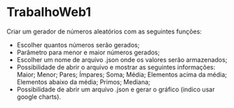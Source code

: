 # TrabalhoWeb1
Criar um gerador de números aleatórios com as seguintes funções:
- Escolher quantos números serão gerados;
- Parâmetro para menor e maior números gerados;
- Escolher um nome de arquivo .json onde os valores serão armazenados;
- Possibilidade de abrir o arquivo e mostrar as seguintes informações:
Maior;
Menor;
Pares;
Ímpares;
Soma;
Média;
Elementos acima da média;
Elementos abaixo da média;
Primos;
Mediana;
- Possibilidade de abrir um arquivo .json e gerar o gráfico (indico usar google charts).
